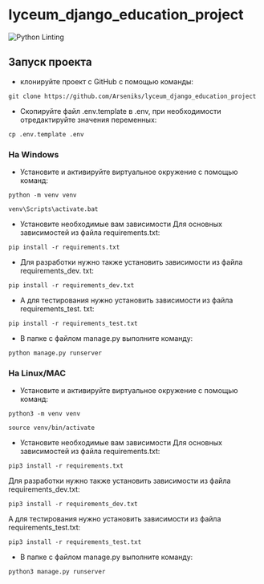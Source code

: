 # lyceum_django_education_project

![Python Linting](https://github.com/Arseniks/lyceum_django_education_project/actions/workflows/python-package.yml/badge.svg)

## Запуск проекта
- клонируйте проект с GitHub с помощью команды:
```
git clone https://github.com/Arseniks/lyceum_django_education_project
``` 
- Скопируйте файл .env.template в .env, при необходимости отредактируйте 
  значения переменных:
```
cp .env.template .env
``` 
### На Windows
- Установите и активируйте виртуальное окружение с помощью команд:
```
python -m venv venv
``` 
```
venv\Scripts\activate.bat
``` 
- Установите необходимые вам зависимости
Для основных зависимостей из файла requirements.txt:
```
pip install -r requirements.txt
``` 
- Для разработки нужно также установить зависимости из файла requirements_dev.
txt:
```
pip install -r requirements_dev.txt
``` 
- А для тестирования нужно установить зависимости из файла requirements_test.
  txt:
```
pip install -r requirements_test.txt
``` 
- В папке с файлом manage.py выполните команду:
```
python manage.py runserver
```
### На Linux/MAC
- Установите и активируйте виртуальное окружение с помощью команд:
```
python3 -m venv venv
``` 
```
source venv/bin/activate
``` 
- Установите необходимые вам зависимости
Для основных зависимостей из файла requirements.txt:
```
pip3 install -r requirements.txt
``` 
Для разработки нужно также установить зависимости из файла requirements_dev.txt:
```
pip3 install -r requirements_dev.txt
``` 
А для тестирования нужно установить зависимости из файла requirements_test.txt:
```
pip3 install -r requirements_test.txt
``` 
- В папке с файлом manage.py выполните команду:
```
python3 manage.py runserver
```